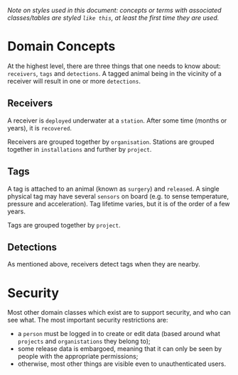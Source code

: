 *Note on styles used in this document: concepts or terms with associated classes/tables are styled `like this`, at least the first time they are used.*


# Domain Concepts

At the highest level, there are three things that one needs to know about: `receivers`, `tags` and `detections`.  A tagged animal being in the vicinity of a receiver will result in one or more `detections`. 

## Receivers
A receiver is `deployed` underwater at a `station`.  After some time (months or years), it is `recovered`. 

Receivers are grouped together by `organisation`.  Stations are grouped together in `installations` and further by `project`.

## Tags
A tag is attached to an animal (known as `surgery`) and `released`.  A single physical tag may have several `sensors` on board (e.g. to sense temperature, pressure and acceleration).  Tag lifetime varies, but it is of the order of a few years.

Tags are grouped together by `project`.

## Detections
As mentioned above, receivers detect tags when they are nearby.


# Security
Most other domain classes which exist are to support security, and who can see what.  The most important security restrictions are:

* a `person` must be logged in to create or edit data (based around what `projects` and `organistations` they belong to);
* some release data is embargoed, meaning that it can only be seen by people with the appropriate permissions;
* otherwise, most other things are visible even to unauthenticated users.



